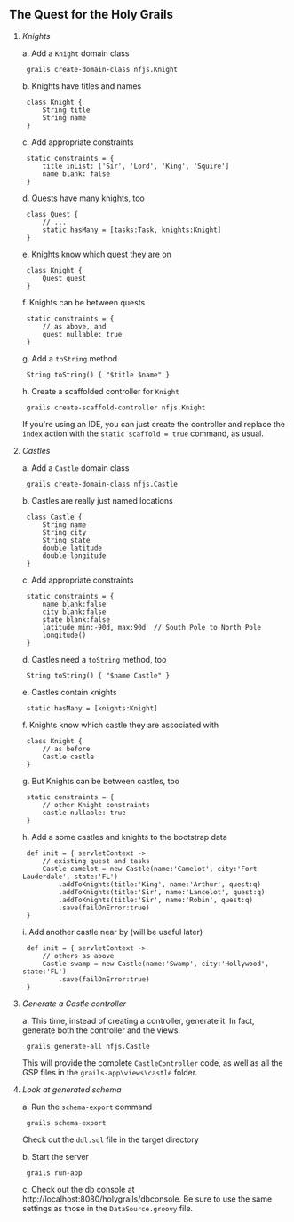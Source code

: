 The Quest for the Holy Grails
-----------------------------

1. *Knights*

    a. Add a `Knight` domain class
    
        grails create-domain-class nfjs.Knight
        
    b. Knights have titles and names
    
        class Knight {
            String title
            String name
        }
        
    c. Add appropriate constraints
    
        static constraints = {
            title inList: ['Sir', 'Lord', 'King', 'Squire']
            name blank: false
        }
        
    d. Quests have many knights, too
    
        class Quest {
            // ...
            static hasMany = [tasks:Task, knights:Knight]
        }
        
    e. Knights know which quest they are on
        
        class Knight {
            Quest quest
        }
        
    f. Knights can be between quests
    
        static constraints = {
            // as above, and
            quest nullable: true
        }
        
    g. Add a `toString` method
    
        String toString() { "$title $name" }
        
    h. Create a scaffolded controller for `Knight`
    
        grails create-scaffold-controller nfjs.Knight
        
    If you're using an IDE, you can just create the controller and replace the `index` action with
    the `static scaffold = true` command, as usual.
        
2. *Castles*

    a. Add a `Castle` domain class
    
        grails create-domain-class nfjs.Castle
        
    b. Castles are really just named locations
    
        class Castle {
            String name
            String city
            String state
            double latitude
            double longitude
        }
        
    c. Add appropriate constraints
    
        static constraints = {
            name blank:false
            city blank:false
            state blank:false
            latitude min:-90d, max:90d  // South Pole to North Pole
            longitude()
        }
        
    d. Castles need a `toString` method, too
    
        String toString() { "$name Castle" }
        
    e. Castles contain knights
    
        static hasMany = [knights:Knight]
        
    f. Knights know which castle they are associated with
    
        class Knight {
            // as before
            Castle castle
        }
        
    g. But Knights can be between castles, too
    
        static constraints = {
            // other Knight constraints
            castle nullable: true
        }
        
    h. Add a some castles and knights to the bootstrap data
    
        def init = { servletContext ->
            // existing quest and tasks
            Castle camelot = new Castle(name:'Camelot', city:'Fort Lauderdale', state:'FL')
                .addToKnights(title:'King', name:'Arthur', quest:q)
                .addToKnights(title:'Sir', name:'Lancelot', quest:q)
                .addToKnights(title:'Sir', name:'Robin', quest:q)
                .save(failOnError:true)
        }
        
    i. Add another castle near by (will be useful later)
    
        def init = { servletContext -> 
            // others as above
            Castle swamp = new Castle(name:'Swamp', city:'Hollywood', state:'FL')
                .save(failOnError:true)
        }
        
3. *Generate a Castle controller*

    a. This time, instead of creating a controller, generate it. In fact, generate both the controller and the views.
    
        grails generate-all nfjs.Castle
        
    This will provide the complete `CastleController` code, as well as all the GSP files in the `grails-app\views\castle` folder.
        
4. *Look at generated schema*

    a. Run the `schema-export` command
    
        grails schema-export
        
    Check out the `ddl.sql` file in the target directory
    
    b. Start the server
    
        grails run-app
        
    c. Check out the db console at http://localhost:8080/holygrails/dbconsole.
    Be sure to use the same settings as those in the `DataSource.groovy` file.
    